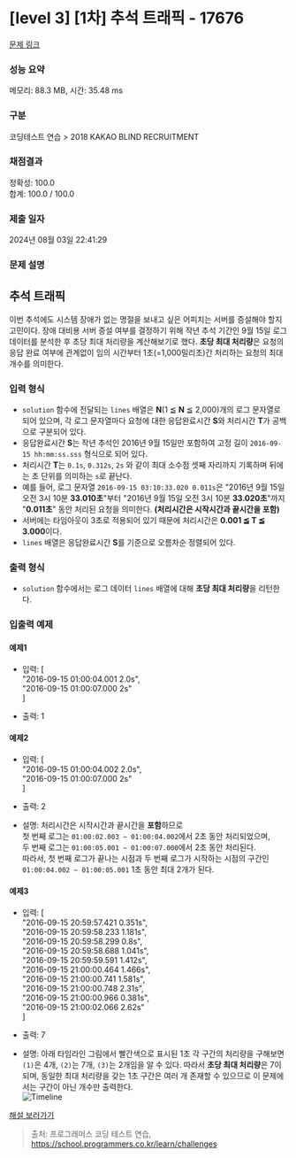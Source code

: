 # [level 3] [1차] 추석 트래픽 - 17676 

[문제 링크](https://school.programmers.co.kr/learn/courses/30/lessons/17676?language=java) 

### 성능 요약

메모리: 88.3 MB, 시간: 35.48 ms

### 구분

코딩테스트 연습 > 2018 KAKAO BLIND RECRUITMENT

### 채점결과

정확성: 100.0<br/>합계: 100.0 / 100.0

### 제출 일자

2024년 08월 03일 22:41:29

### 문제 설명

<h2>추석 트래픽</h2>

<p>이번 추석에도 시스템 장애가 없는 명절을 보내고 싶은 어피치는 서버를 증설해야 할지 고민이다. 장애 대비용 서버 증설 여부를 결정하기 위해 작년 추석 기간인 9월 15일 로그 데이터를 분석한 후 초당 최대 처리량을 계산해보기로 했다. <strong>초당 최대 처리량</strong>은 요청의 응답 완료 여부에 관계없이 임의 시간부터 1초(=1,000밀리초)간 처리하는 요청의 최대 개수를 의미한다. </p>

<h3>입력 형식</h3>

<ul>
<li><code>solution</code> 함수에 전달되는 <code>lines</code> 배열은 <strong>N</strong>(1 ≦ <strong>N</strong> ≦ 2,000)개의 로그 문자열로 되어 있으며,
각 로그 문자열마다 요청에 대한 응답완료시간 <strong>S</strong>와 처리시간 <strong>T</strong>가 공백으로 구분되어 있다.</li>
<li>응답완료시간 <strong>S</strong>는 작년 추석인 2016년 9월 15일만 포함하여 고정 길이 <code>2016-09-15 hh:mm:ss.sss</code> 형식으로 되어 있다.</li>
<li>처리시간 <strong>T</strong>는 <code>0.1s</code>, <code>0.312s</code>, <code>2s</code> 와 같이 최대 소수점 셋째 자리까지 기록하며 뒤에는 초 단위를 의미하는 <code>s</code>로 끝난다.</li>
<li>예를 들어, 로그 문자열 <code>2016-09-15 03:10:33.020 0.011s</code>은 "2016년 9월 15일 오전 3시 10분 <strong>33.010초</strong>"부터 "2016년 9월 15일 오전 3시 10분 <strong>33.020초</strong>"까지 "<strong>0.011초</strong>" 동안 처리된 요청을 의미한다. <strong>(처리시간은 시작시간과 끝시간을 포함)</strong></li>
<li>서버에는 타임아웃이 3초로 적용되어 있기 때문에 처리시간은 <strong>0.001 ≦ T ≦ 3.000</strong>이다.</li>
<li><code>lines</code> 배열은 응답완료시간 <strong>S</strong>를 기준으로 오름차순 정렬되어 있다.</li>
</ul>

<h3>출력 형식</h3>

<ul>
<li><code>solution</code> 함수에서는 로그 데이터 <code>lines</code> 배열에 대해 <strong>초당 최대 처리량</strong>을 리턴한다.</li>
</ul>

<h3>입출력 예제</h3>

<h4>예제1</h4>

<ul>
<li><p>입력: [<br>
"2016-09-15 01:00:04.001 2.0s",<br>
"2016-09-15 01:00:07.000 2s"<br>
]</p></li>
<li><p>출력: 1</p></li>
</ul>

<h4>예제2</h4>

<ul>
<li><p>입력: [<br>
"2016-09-15 01:00:04.002 2.0s",<br>
"2016-09-15 01:00:07.000 2s"<br>
]</p></li>
<li><p>출력: 2</p></li>
<li><p>설명: 처리시간은 시작시간과 끝시간을 <strong>포함</strong>하므로 <br>
첫 번째 로그는 <code>01:00:02.003 ~ 01:00:04.002</code>에서 2초 동안 처리되었으며,<br>
두 번째 로그는 <code>01:00:05.001 ~ 01:00:07.000</code>에서 2초 동안 처리된다.<br>
따라서, 첫 번째 로그가 끝나는 시점과 두 번째 로그가 시작하는 시점의 구간인 <code>01:00:04.002 ~ 01:00:05.001</code> 1초 동안 최대 2개가 된다.</p></li>
</ul>

<h4>예제3</h4>

<ul>
<li><p>입력: [<br>
"2016-09-15 20:59:57.421 0.351s",<br>
"2016-09-15 20:59:58.233 1.181s",<br>
"2016-09-15 20:59:58.299 0.8s",<br>
"2016-09-15 20:59:58.688 1.041s",<br>
"2016-09-15 20:59:59.591 1.412s",<br>
"2016-09-15 21:00:00.464 1.466s",<br>
"2016-09-15 21:00:00.741 1.581s",<br>
"2016-09-15 21:00:00.748 2.31s",<br>
"2016-09-15 21:00:00.966 0.381s",<br>
"2016-09-15 21:00:02.066 2.62s"<br>
]</p></li>
<li><p>출력: 7</p></li>
<li><p>설명: 아래 타임라인 그림에서 빨간색으로 표시된 1초 각 구간의 처리량을 구해보면 <code>(1)</code>은 4개, <code>(2)</code>는 7개, <code>(3)</code>는 2개임을 알 수 있다. 따라서 <strong>초당 최대 처리량</strong>은 7이 되며, 동일한 최대 처리량을 갖는 1초 구간은 여러 개 존재할 수 있으므로 이 문제에서는 구간이 아닌 개수만 출력한다.<br>
<img src="http://t1.kakaocdn.net/welcome2018/chuseok-01-v5.png" title="" alt="Timeline"></p></li>
</ul>

<p><a href="http://tech.kakao.com/2017/09/27/kakao-blind-recruitment-round-1/" target="_blank" rel="noopener">해설 보러가기</a></p>


> 출처: 프로그래머스 코딩 테스트 연습, https://school.programmers.co.kr/learn/challenges